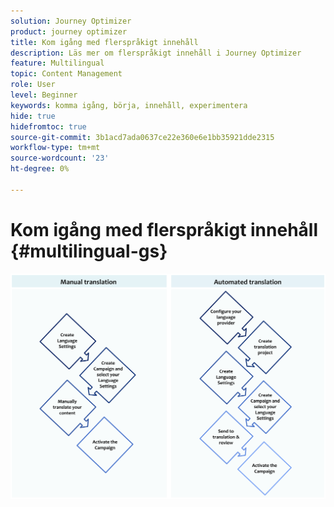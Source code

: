 ```yaml
---
solution: Journey Optimizer
product: journey optimizer
title: Kom igång med flerspråkigt innehåll
description: Läs mer om flerspråkigt innehåll i Journey Optimizer
feature: Multilingual
topic: Content Management
role: User
level: Beginner
keywords: komma igång, börja, innehåll, experimentera
hide: true
hidefromtoc: true
source-git-commit: 3b1acd7ada0637ce22e360e6e1bb35921dde2315
workflow-type: tm+mt
source-wordcount: '23'
ht-degree: 0%

---
```


# Kom igång med flerspråkigt innehåll {#multilingual-gs}

![](assets/translation_schema.png)
